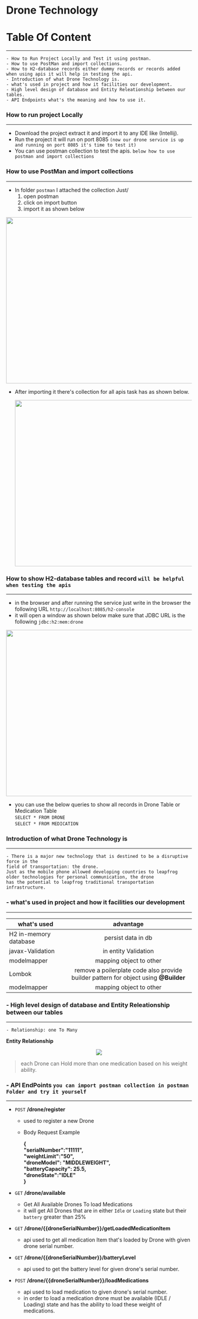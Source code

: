 # **Drone Technology**

# **Table Of Content**
---
    - How to Run Project Locally and Test it using postman.
    - How to use PostMan and import collections.
    - How to H2-database records either dummy records or records added when using apis it will help in testing the api.
    - Introduction of what Drone Technology is.
    - what's used in project and how it facilities our development.
    - High level design of database and Entity Releationship between our tables.
    - API Endpoints what's the meaning and how to use it.

### **How to run project Locally**
---
- Download the project extract it and import it to any IDE like (Intellij).
- Run the project it will run on port 8085 `(now our drone service is up and running on port 8085 it's time to test it)`
- You can use postman collection to test the apis. `below how to use postman and import collections`

### **How to use PostMan and import collections**
---
- In folder `postman` I attached the collection Just/
     1) open postman
     2) click on import button
     3)  import it as shown below
 <p align="left">
   <img src="https://user-images.githubusercontent.com/88937645/165634426-732416c4-0d62-46ba-97fe-18a37d954aff.PNG" width="700" height ="450"> 
 <p>

- After importing it there's collection for all apis task has as shown below.
  <p align="left">
   <img src="https://user-images.githubusercontent.com/88937645/165635042-2592cf13-86da-48c5-9b75-bf62a1759d5c.PNG" width="700" height ="450"> 
 <p>
     
### **How to show H2-database tables and record**  `will be helpful when testing the apis`
---
- in the browser and after running the service just write in the browser the following URL `http://localhost:8085/h2-console`
- it will open a window as shown below make sure that JDBC URL is the following `jdbc:h2:mem:drone`
 <p align="left">
   <img src="https://user-images.githubusercontent.com/88937645/165636365-2dbb0af9-7879-4474-8163-f67371012668.PNG" width="700" height ="450"> 
 <p>
  
 - you can use the below queries to show all records in Drone Table or Medication Table\
     `SELECT * FROM DRONE `\
     `SELECT * FROM MEDICATION ` 
    
     
### **Introduction of what Drone Technology is**
---
    - There is a major new technology that is destined to be a disruptive force in the
    field of transportation: the drone.
    Just as the mobile phone allowed developing countries to leapfrog older technologies for personal communication, the drone
    has the potential to leapfrog traditional transportation infrastructure.


### - **what's used in project and how it facilities our development**
---

| what's used   |    advantage    | 
|----------|:-------------:|
| H2 in-memory database|  persist data in db |
| javax-Validation |    in entity Validation   |   
| modelmapper | mapping object to other |   
| Lombok | remove a poilerplate code also provide builder pattern for object using **@Builder** |   
| modelmapper | mapping object to other |   

     

### - **High level design of database and Entity Releationship between our tables**
---
    - Relationship: one To Many
    
 **Entity Relationship**
 <p align="center">
   <img src="https://user-images.githubusercontent.com/88937645/165602994-46612181-b379-40b6-812d-7488a0df4f89.PNG"> 
 <p>
 
   > each Drone can Hold more than one medication based on his weight ability.

### - **API EndPoints**  `you can import postman collection in postman Folder and try it yourself`
---
     
  - `POST` **/drone/register**
      - used to register a new Drone
      - Body Request Example
     
          **{\
                "serialNumber":"11111",\
                "weightLimit":"50",\
                "droneModel": "MIDDLEWEIGHT",\
                "batteryCapacity": 25.5,\
                "droneState":"IDLE"\
          }**
   
     
  - `GET` **/drone/available**
      - Get All Available Drones To load Medications
      - it will get All Drones that are in either `Idle` or `Loading` state but their `battery` greater than 25%
   
  - `GET` **/drone/{{droneSerialNumber}}/getLoadedMedicationItem**
      - api used to get all medication Item that's loaded by Drone with given drone serial number.      
   
  - `GET` **/drone/{{droneSerialNumber}}/batteryLevel**
      - api used to get the battery level for given drone's serial number.
   
     
  - `POST` **/drone/{{droneSerialNumber}}/loadMedications**
      - api used to load medication to given drone's serial number.
      - in order to load a medication drone must be available (IDLE / Loading) state and has the ability to load these weight of medications.
     
     
